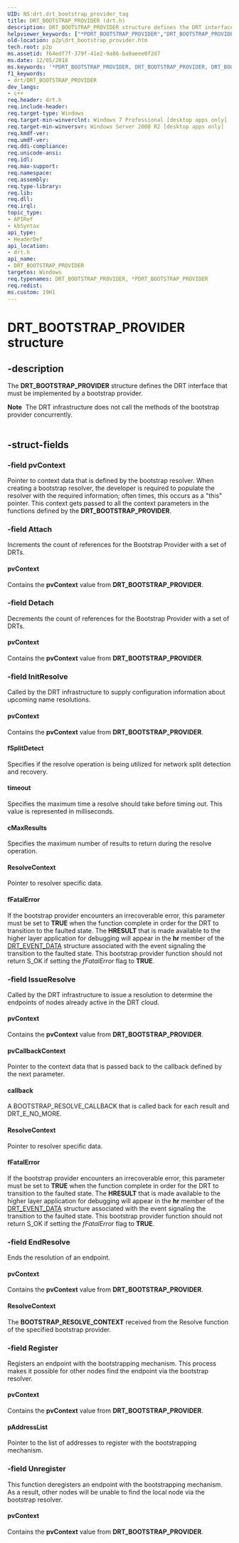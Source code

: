 ```yaml
---
UID: NS:drt.drt_bootstrap_provider_tag
title: DRT_BOOTSTRAP_PROVIDER (drt.h)
description: DRT_BOOTSTRAP_PROVIDER structure defines the DRT interface that must be implemented by a bootstrap provider.
helpviewer_keywords: ["*PDRT_BOOTSTRAP_PROVIDER","DRT_BOOTSTRAP_PROVIDER","DRT_BOOTSTRAP_PROVIDER structure [Peer Networking]","PDRT_BOOTSTRAP_PROVIDER","PDRT_BOOTSTRAP_PROVIDER structure pointer [Peer Networking]","drt/DRT_BOOTSTRAP_PROVIDER","drt/PDRT_BOOTSTRAP_PROVIDER","p2p.drt_bootstrap_provider"]
old-location: p2p\drt_bootstrap_provider.htm
tech.root: p2p
ms.assetid: f64edf7f-379f-41e2-9a86-ba9aeee0f2d7
ms.date: 12/05/2018
ms.keywords: '*PDRT_BOOTSTRAP_PROVIDER, DRT_BOOTSTRAP_PROVIDER, DRT_BOOTSTRAP_PROVIDER structure [Peer Networking], PDRT_BOOTSTRAP_PROVIDER, PDRT_BOOTSTRAP_PROVIDER structure pointer [Peer Networking], drt/DRT_BOOTSTRAP_PROVIDER, drt/PDRT_BOOTSTRAP_PROVIDER, p2p.drt_bootstrap_provider'
f1_keywords:
- drt/DRT_BOOTSTRAP_PROVIDER
dev_langs:
- c++
req.header: drt.h
req.include-header: 
req.target-type: Windows
req.target-min-winverclnt: Windows 7 Professional [desktop apps only]
req.target-min-winversvr: Windows Server 2008 R2 [desktop apps only]
req.kmdf-ver: 
req.umdf-ver: 
req.ddi-compliance: 
req.unicode-ansi: 
req.idl: 
req.max-support: 
req.namespace: 
req.assembly: 
req.type-library: 
req.lib: 
req.dll: 
req.irql: 
topic_type:
- APIRef
- kbSyntax
api_type:
- HeaderDef
api_location:
- drt.h
api_name:
- DRT_BOOTSTRAP_PROVIDER
targetos: Windows
req.typenames: DRT_BOOTSTRAP_PROVIDER, *PDRT_BOOTSTRAP_PROVIDER
req.redist: 
ms.custom: 19H1
---
```


# DRT_BOOTSTRAP_PROVIDER structure


## -description


The <b>DRT_BOOTSTRAP_PROVIDER</b> structure defines the DRT interface that must be implemented by a bootstrap provider.
<div class="alert"><b>Note</b>  The DRT  infrastructure does not call the methods of the bootstrap provider concurrently.</div><div> </div>

## -struct-fields




### -field pvContext

Pointer to context data that is defined by the bootstrap resolver. When creating a bootstrap resolver, the developer  is required to populate the resolver with the required information; often times, this occurs as a "this" pointer.  This context gets passed to all the context parameters in the functions defined by the <b>DRT_BOOTSTRAP_PROVIDER</b>.


### -field Attach

Increments the count of references for the Bootstrap Provider with a set of DRTs.



#### pvContext

Contains the <b>pvContext</b> value from <b>DRT_BOOTSTRAP_PROVIDER</b>.


### -field Detach

Decrements the count of references for the Bootstrap Provider with a set of DRTs.



#### pvContext

Contains the <b>pvContext</b> value from <b>DRT_BOOTSTRAP_PROVIDER</b>.


### -field InitResolve

Called by the DRT infrastructure to supply configuration information about upcoming name resolutions.



#### pvContext

Contains the <b>pvContext</b> value from <b>DRT_BOOTSTRAP_PROVIDER</b>.



#### fSplitDetect

Specifies if the resolve operation is being utilized for network split detection and recovery.



#### timeout

Specifies the maximum time a resolve should take before timing out. This value is represented in milliseconds.



#### cMaxResults

Specifies the maximum number of results to return during the resolve operation.



#### ResolveContext

Pointer to resolver specific data.



#### fFatalError

If the bootstrap provider encounters an irrecoverable error, this parameter must be set to <b>TRUE</b> when the function complete in order for the DRT to transition to the faulted state. The <b>HRESULT</b> that is made available to the higher layer application for debugging will appear in the <b>hr</b> member of the <a href="https://docs.microsoft.com/windows/desktop/api/drt/ns-drt-drt_event_data">DRT_EVENT_DATA</a> structure associated with the event signaling the transition to the faulted state.  This bootstrap provider function should not return S_OK if setting the <i>fFatalError</i> flag to <b>TRUE</b>.


### -field IssueResolve

Called by the DRT infrastructure to issue a resolution to determine the endpoints of nodes already active in the DRT cloud.



#### pvContext

Contains the <b>pvContext</b> value from <b>DRT_BOOTSTRAP_PROVIDER</b>.



#### pvCallbackContext

Pointer to the context data that is passed back to the callback defined by the next parameter.



#### callback

A BOOTSTRAP_RESOLVE_CALLBACK that is called back for each result and DRT_E_NO_MORE.



#### ResolveContext

Pointer to resolver specific data.



#### fFatalError

If the bootstrap provider encounters an irrecoverable error, this parameter must be set to <b>TRUE</b> when the function complete in order for the DRT to transition to the faulted state. The <b>HRESULT</b> that is made available to the higher layer application for debugging will appear in the <b>hr</b> member of the <a href="https://docs.microsoft.com/windows/desktop/api/drt/ns-drt-drt_event_data">DRT_EVENT_DATA</a> structure associated with the event signaling the transition to the faulted state.  This bootstrap provider function should not return S_OK if setting the <i>fFatalError</i> flag to <b>TRUE</b>.


### -field EndResolve

Ends the resolution of an endpoint.



#### pvContext

Contains the <b>pvContext</b> value from <b>DRT_BOOTSTRAP_PROVIDER</b>.



#### ResolveContext

The <b>BOOTSTRAP_RESOLVE_CONTEXT</b> received from the Resolve function of the specified bootstrap provider.


### -field Register

Registers an endpoint with the bootstrapping mechanism. This process makes it possible for other nodes  find the endpoint via the bootstrap resolver.



#### pvContext

Contains the <b>pvContext</b> value from <b>DRT_BOOTSTRAP_PROVIDER</b>.



#### pAddressList

Pointer to the list of addresses to register with the bootstrapping mechanism.


### -field Unregister

This function deregisters an endpoint with the bootstrapping mechanism.  As a result, other nodes will be unable to find the local node via the bootstrap  resolver.



#### pvContext

Contains the <b>pvContext</b> value from <b>DRT_BOOTSTRAP_PROVIDER</b>.

